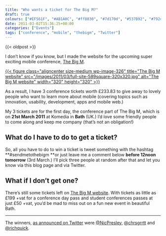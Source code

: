 ```yaml
---
title: "Who wants a ticket for The Big M?"
draft: true
colours: ["#EF561F", "#AB1A0C", "#ff8030", "#7d170d", "#537B92", "#792c11", "#ffffff"]
date: 2011-03-02T15:36:25+00:00
categories: ["Events"]
tags: ["conference", "mobile", "thebigm", "Twitter"]
---
```


{{< oldpost >}}

I don’t know if you know, but I made the website for the upcoming super exciting mobile conference, [The Big M](http://thebigm.mobi "The Big M website").

[{{< figure class="aligncenter size-medium wp-image-326" title="The Big M website" src="/images/2011/03/full-site-589square-320x320.jpg" alt="The Big M website" width="320" height="320" >}}](http://thebigm.mobi)

As a result, I have 3 conference tickets worth £233.83 to give away to lovely people who want to learn more about mobile (covering topics such as innovation, usability, development, apps and mobile web.)

My 3 tickets are for the first day, the conference part of The Big M, which is on **21st March 2011** at Komedia in **Bath** (UK.) I’d love some friendly people to come along and keep me company (that’s not an obligation!)

## What do I have to do to get a ticket?

So, all you have to do to win a ticket is tweet something with the hashtag **#sendmetothebigm **or just leave me a comment below **before 12noon tomorrow** (3rd March.) I’ll pick three people at random after that and let you know via this blog page and via Twitter.

## What if I don’t get one?

There’s still some tickets left on [The Big M website](http://thebigm.mobi/#register "Tickets for The Big M"). With tickets as little as £199 +vat for a conference day pass and student conferences passes at just £50 +vat, you’d be mad to miss out on a fun new event in beautiful Bath.

---

The winners, [as announced on Twitter](http://twitter.com/#!/laurakalbag/status/43297547447582721) were [@NicPresley](http://twitter.com/NicPresley), [@chrsgrrtt](http://twitter.com/chrsgrrtt) and [@richquick](http://twitter.com/richquick).

